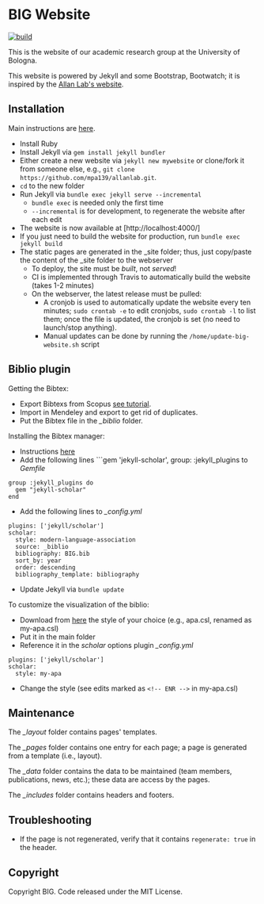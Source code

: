 # BIG Website

[![build](https://github.com/big-unibo/big-website/actions/workflows/build.yml/badge.svg)](https://github.com/big-unibo/big-website/actions/workflows/build.yml)

This is the website of our academic research group at the University of Bologna.

This website is powered by Jekyll and some Bootstrap, Bootwatch; it is inspired  by the [Allan Lab's website](https://www.allanlab.org/). 

## Installation

Main instructions are [here](https://jekyllrb.com/docs/installation/).

- Install Ruby
- Install Jekyll via ```gem install jekyll bundler```
- Either create a new website via ```jekyll new mywebsite``` or clone/fork it from someone else, e.g., ```git clone https://github.com/mpa139/allanlab.git```.
- ```cd``` to the new folder
- Run Jekyll via ```bundle exec jekyll serve --incremental```
  - ```bundle exec``` is needed only the first time
  - ```--incremental``` is for development, to regenerate the website after each edit
- The website is now available at [http://localhost:4000/]
- If you just need to build the website for production, run ```bundle exec jekyll build```
- The static pages are generated in the _site folder; thus, just copy/paste the content of the _site folder 
to the webserver
  - To deploy, the site must be *built*, not *served*!
  - CI is implemented through Travis to automatically build the website (takes 1-2 minutes)
  - On the webserver, the latest release must be pulled:
    - A cronjob is used to automatically update the website every ten minutes; ```sudo crontab -e``` to edit cronjobs, ```sudo crontab -l``` to list them; once the file is updated, the cronjob is set (no need to launch/stop anything).
    - Manual updates can be done by running the ```/home/update-big-website.sh``` script

## Biblio plugin

Getting the Bibtex:

- Export Bibtexs from Scopus [see tutorial](https://libguides.usask.ca/c.php?g=218034&p=1445629#:~:text=Download%20BibTex%20format%20from%20Scopus,Select%20BibTex%2C%20and%20click%20Export.).
- Import in Mendeley and export to get rid of duplicates.
- Put the Bibtex file in the *_biblio* folder.

Installing the Bibtex manager:

- Instructions [here](https://github.com/inukshuk/jekyll-scholar)
- Add the following lines ```gem 'jekyll-scholar', group: :jekyll_plugins to *Gemfile*
```
group :jekyll_plugins do
  gem "jekyll-scholar"
end
```
- Add the following lines to *_config.yml*
```
plugins: ['jekyll/scholar']
scholar:
  style: modern-language-association
  source: _biblio
  bibliography: BIG.bib
  sort_by: year
  order: descending
  bibliography_template: bibliography
```
- Update Jekyll via ```bundle update```

To customize the visualization of the biblio:
- Download from [here](https://github.com/citation-style-language/styles) the style of your choice (e.g., apa.csl, renamed as my-apa.csl)
- Put it in the main folder
- Reference it in the *scholar* options plugin *_config.yml*
```
plugins: ['jekyll/scholar']
scholar:
  style: my-apa
```
- Change the style (see edits marked as ```<!-- ENR -->``` in my-apa.csl)

## Maintenance

The *_layout* folder contains pages' templates.

The *_pages* folder contains one entry for each page; a page is generated from a template (i.e., layout).

The *_data* folder contains the data to be maintained (team members, publications, news, etc.); these data 
are access by the pages.

The *_includes* folder contains headers and footers.

## Troubleshooting

- If the page is not regenerated, verify that it contains ```regenerate: true``` in the header.

## Copyright

Copyright BIG. Code released under the MIT License.
